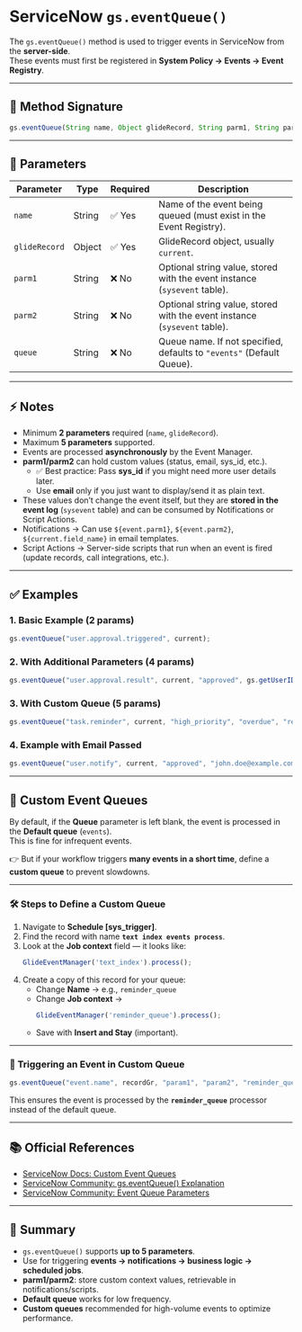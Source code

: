 # ServiceNow `gs.eventQueue()`

The `gs.eventQueue()` method is used to trigger events in ServiceNow from the **server-side**.  
These events must first be registered in **System Policy → Events → Event Registry**.

---

## 📌 Method Signature

```javascript
gs.eventQueue(String name, Object glideRecord, String parm1, String parm2, String queue);
```

---

## 📖 Parameters

| Parameter     | Type     | Required | Description                                                                 |
|---------------|----------|----------|-----------------------------------------------------------------------------|
| `name`        | String   | ✅ Yes   | Name of the event being queued (must exist in the Event Registry).          |
| `glideRecord` | Object   | ✅ Yes   | GlideRecord object, usually `current`.                                      |
| `parm1`       | String   | ❌ No    | Optional string value, stored with the event instance (`sysevent` table).   |
| `parm2`       | String   | ❌ No    | Optional string value, stored with the event instance (`sysevent` table).   |
| `queue`       | String   | ❌ No    | Queue name. If not specified, defaults to `"events"` (Default Queue).       |

---

## ⚡ Notes

- Minimum **2 parameters** required (`name`, `glideRecord`).  
- Maximum **5 parameters** supported.  
- Events are processed **asynchronously** by the Event Manager.  
- **parm1/parm2** can hold custom values (status, email, sys_id, etc.).  
  - ✅ Best practice: Pass **sys_id** if you might need more user details later.  
  - Use **email** only if you just want to display/send it as plain text.  
- These values don’t change the event itself, but they are **stored in the event log** (`sysevent` table) and can be consumed by Notifications or Script Actions.  
- Notifications → Can use `${event.parm1}`, `${event.parm2}`, `${current.field_name}` in email templates.  
- Script Actions → Server-side scripts that run when an event is fired (update records, call integrations, etc.).  

---

## ✅ Examples

### 1. Basic Example (2 params)
```javascript
gs.eventQueue("user.approval.triggered", current);
```

### 2. With Additional Parameters (4 params)
```javascript
gs.eventQueue("user.approval.result", current, "approved", gs.getUserID());
```

### 3. With Custom Queue (5 params)
```javascript
gs.eventQueue("task.reminder", current, "high_priority", "overdue", "reminder_queue");
```

### 4. Example with Email Passed
```javascript
gs.eventQueue("user.notify", current, "approved", "john.doe@example.com,abc@domain.com");
```

---

## 🔄 Custom Event Queues

By default, if the **Queue** parameter is left blank, the event is processed in the **Default queue** (`events`).  
This is fine for infrequent events.  

👉 But if your workflow triggers **many events in a short time**, define a **custom queue** to prevent slowdowns.

---

### 🛠️ Steps to Define a Custom Queue

1. Navigate to **Schedule [sys_trigger]**.  
2. Find the record with name **`text index events process`**.  
3. Look at the **Job context** field — it looks like:  
   ```javascript
   GlideEventManager('text_index').process();
   ```
4. Create a copy of this record for your queue:  
   - Change **Name** → e.g., `reminder_queue`  
   - Change **Job context** →  
     ```javascript
     GlideEventManager('reminder_queue').process();
     ```
   - Save with **Insert and Stay** (important).  

---

### 📌 Triggering an Event in Custom Queue

```javascript
gs.eventQueue("event.name", recordGr, "param1", "param2", "reminder_queue");
```

This ensures the event is processed by the **`reminder_queue`** processor instead of the default queue.

---

## 📚 Official References

- [ServiceNow Docs: Custom Event Queues](https://www.servicenow.com/community/developer-articles/custom-event-queues/ta-p/3045097)  
- [ServiceNow Community: gs.eventQueue() Explanation](https://www.servicenow.com/community/developer-forum/gs-eventqueue/m-p/1529244)  
- [ServiceNow Community: Event Queue Parameters](https://www.servicenow.com/community/developer-forum/mail-notification-using-event-queue/m-p/2995462)  

---

## 📝 Summary

- `gs.eventQueue()` supports **up to 5 parameters**.  
- Use for triggering **events → notifications → business logic → scheduled jobs**.  
- **parm1/parm2**: store custom context values, retrievable in notifications/scripts.  
- **Default queue** works for low frequency.  
- **Custom queues** recommended for high-volume events to optimize performance.  
